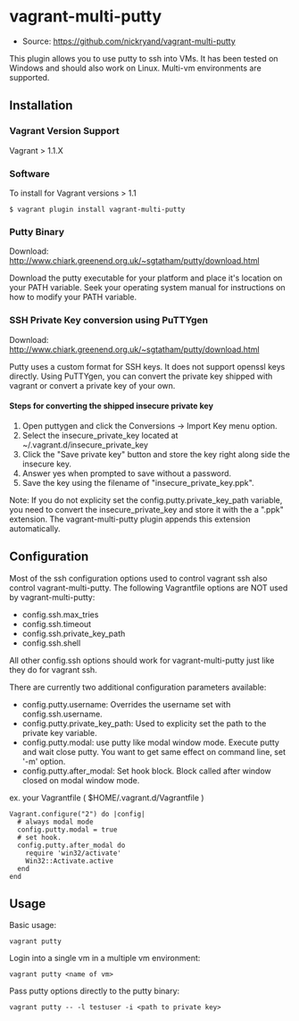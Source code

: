 # vagrant-multi-putty

* Source: https://github.com/nickryand/vagrant-multi-putty

This plugin allows you to use putty to ssh into VMs. It has been tested on
Windows and should also work on Linux. Multi-vm environments are supported.

## Installation
### Vagrant Version Support
Vagrant > 1.1.X
### Software
To install for Vagrant versions > 1.1
```
$ vagrant plugin install vagrant-multi-putty
```

### Putty Binary
Download: http://www.chiark.greenend.org.uk/~sgtatham/putty/download.html

Download the putty executable for your platform and place it's location on your
PATH variable. Seek your operating system manual for instructions on how to
modify your PATH variable.

### SSH Private Key conversion using PuTTYgen
Download: http://www.chiark.greenend.org.uk/~sgtatham/putty/download.html

Putty uses a custom format for SSH keys. It does not support openssl keys
directly. Using PuTTYgen, you can convert the private key shipped with vagrant
or convert a private key of your own.

#### Steps for converting the shipped insecure private key
 1. Open puttygen and click the Conversions -> Import Key menu option.
 2. Select the insecure_private_key located at ~/.vagrant.d/insecure_private_key
 3. Click the "Save private key" button and store the key right along side the
    insecure key.
 4. Answer yes when prompted to save without a password.
 5. Save the key using the filename of "insecure_private_key.ppk".

Note: If you do not explicity set the config.putty.private_key_path variable,
you need to convert the insecure_private_key and store it with the a ".ppk"
extension. The vagrant-multi-putty plugin appends this extension automatically.

## Configuration
Most of the ssh configuration options used to control vagrant ssh also
control vagrant-multi-putty. The following Vagrantfile options are NOT used by
vagrant-multi-putty:

*    config.ssh.max_tries
*    config.ssh.timeout
*    config.ssh.private_key_path
*    config.ssh.shell

All other config.ssh options should work for vagrant-multi-putty just like they
do for vagrant ssh.

There are currently two additional configuration parameters available:

*    config.putty.username: Overrides the username set with
     config.ssh.username.
*    config.putty.private_key_path: Used to explicity  set the path to the
     private key variable.
*    config.putty.modal: use putty like modal window mode. Execute putty and
     wait close putty. You want to get same effect on command line, set '-m' option.
*    config.putty.after_modal: Set hook block. Block called after window closed on modal window mode.

ex. your Vagrantfile ( $HOME/.vagrant.d/Vagrantfile )
```
Vagrant.configure("2") do |config|
  # always modal mode
  config.putty.modal = true
  # set hook.
  config.putty.after_modal do
    require 'win32/activate'
    Win32::Activate.active
  end
end
```

## Usage
Basic usage:
```
vagrant putty
```

Login into a single vm in a multiple vm environment:
```
vagrant putty <name of vm>
```

Pass putty options directly to the putty binary:
```
vagrant putty -- -l testuser -i <path to private key>
```
